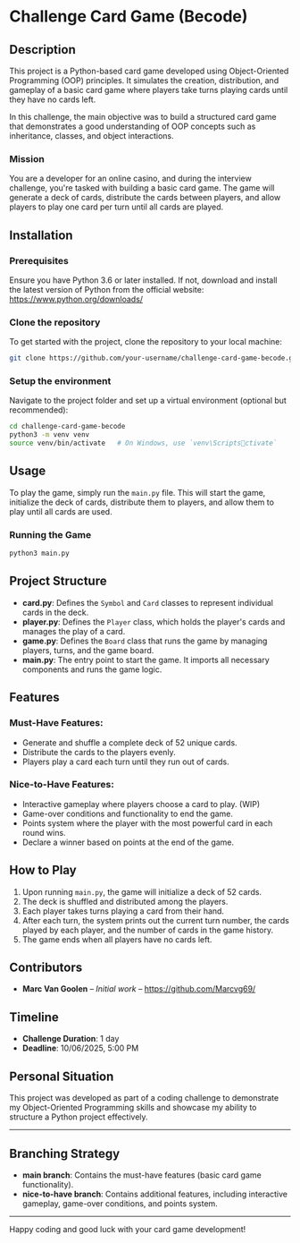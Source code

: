 
# Challenge Card Game (Becode)

## Description

This project is a Python-based card game developed using Object-Oriented Programming (OOP) principles. It simulates the creation, distribution, and gameplay of a basic card game where players take turns playing cards until they have no cards left.

In this challenge, the main objective was to build a structured card game that demonstrates a good understanding of OOP concepts such as inheritance, classes, and object interactions.

### Mission
You are a developer for an online casino, and during the interview challenge, you're tasked with building a basic card game. The game will generate a deck of cards, distribute the cards between players, and allow players to play one card per turn until all cards are played.

## Installation

### Prerequisites
Ensure you have Python 3.6 or later installed. If not, download and install the latest version of Python from the official website: https://www.python.org/downloads/

### Clone the repository
To get started with the project, clone the repository to your local machine:

```bash
git clone https://github.com/your-username/challenge-card-game-becode.git
```

### Setup the environment
Navigate to the project folder and set up a virtual environment (optional but recommended):

```bash
cd challenge-card-game-becode
python3 -m venv venv
source venv/bin/activate   # On Windows, use `venv\Scriptsctivate`
```

## Usage

To play the game, simply run the `main.py` file. This will start the game, initialize the deck of cards, distribute them to players, and allow them to play until all cards are used.

### Running the Game

```bash
python3 main.py
```

## Project Structure

- **card.py**: Defines the `Symbol` and `Card` classes to represent individual cards in the deck.
- **player.py**: Defines the `Player` class, which holds the player's cards and manages the play of a card.
- **game.py**: Defines the `Board` class that runs the game by managing players, turns, and the game board.
- **main.py**: The entry point to start the game. It imports all necessary components and runs the game logic.

## Features

### Must-Have Features:
- Generate and shuffle a complete deck of 52 unique cards.
- Distribute the cards to the players evenly.
- Players play a card each turn until they run out of cards.

### Nice-to-Have Features:
- Interactive gameplay where players choose a card to play. (WIP)
- Game-over conditions and functionality to end the game.
- Points system where the player with the most powerful card in each round wins.
- Declare a winner based on points at the end of the game.

## How to Play

1. Upon running `main.py`, the game will initialize a deck of 52 cards.
2. The deck is shuffled and distributed among the players.
3. Each player takes turns playing a card from their hand.
4. After each turn, the system prints out the current turn number, the cards played by each player, and the number of cards in the game history.
5. The game ends when all players have no cards left.

## Contributors

- **Marc Van Goolen** – *Initial work* – https://github.com/Marcvg69/

## Timeline

- **Challenge Duration**: 1 day
- **Deadline**: 10/06/2025, 5:00 PM

## Personal Situation

This project was developed as part of a coding challenge to demonstrate my Object-Oriented Programming skills and showcase my ability to structure a Python project effectively.

---

## Branching Strategy

- **main branch**: Contains the must-have features (basic card game functionality).
- **nice-to-have branch**: Contains additional features, including interactive gameplay, game-over conditions, and points system.

---

Happy coding and good luck with your card game development!
